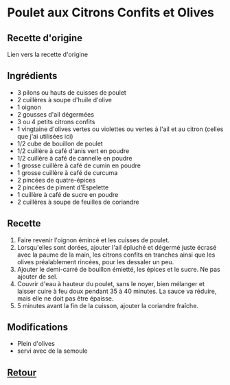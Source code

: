 # Poulet aux Citrons Confits et Olives
## Recette d'origine
Lien vers la recette d'origine

## Ingrédients
- 3 pilons ou hauts de cuisses de poulet
- 2 cuillères à soupe d'huile d'olive
- 1 oignon
- 2 gousses d'ail dégermées
- 3 ou 4 petits citrons confits
- 1 vingtaine d'olives vertes ou violettes ou vertes à l'ail et au citron (celles que j'ai utilisées ici)
- 1/2 cube de bouillon de poulet
- 1/2 cuillère à café d'anis vert en poudre
- 1/2 cuillère à café de cannelle en poudre
- 1 grosse cuillère à café de cumin en poudre
- 1 grosse cuillère à café de curcuma
- 2 pincées de quatre-épices
- 2 pincées de piment d'Espelette
- 1 cuillère à café de sucre en poudre
- 2 cuillères à soupe de feuilles de coriandre

## Recette
1. Faire revenir l'oignon émincé et les cuisses de poulet.
1. Lorsqu'elles sont dorées, ajouter l'ail épluché et dégermé juste écrasé avec la paume de la main, les citrons confits en tranches ainsi que les olives préalablement rincées, pour les dessaler un peu.
1. Ajouter le demi-carré de bouillon émietté, les épices et le sucre. Ne pas ajouter de sel.
1. Couvrir d'eau à hauteur du poulet, sans le noyer, bien mélanger et laisser cuire à feu doux pendant 35 à 40 minutes. La sauce va réduire, mais elle ne doit pas être épaisse.
1. 5 minutes avant la fin de la cuisson, ajouter la coriandre fraîche.

## Modifications
- Plein d'olives
- servi avec de la semoule


## [Retour](./)
